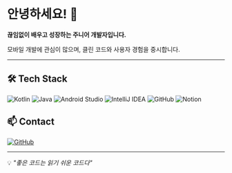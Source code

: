 # 안녕하세요! 👋

**끊임없이 배우고 성장하는 주니어 개발자입니다.**

모바일 개발에 관심이 많으며, 클린 코드와 사용자 경험을 중시합니다.  

---

## 🛠️ Tech Stack

![Kotlin](https://img.shields.io/badge/Kotlin-7F52FF?style=for-the-badge&logo=kotlin&logoColor=white)
![Java](https://img.shields.io/badge/Java-007396?style=for-the-badge&logo=openjdk&logoColor=white)
![Android Studio](https://img.shields.io/badge/Android%20Studio-3DDC84?style=for-the-badge&logo=androidstudio&logoColor=white)
![IntelliJ IDEA](https://img.shields.io/badge/IntelliJ%20IDEA-000000?style=for-the-badge&logo=intellijidea&logoColor=white)
![GitHub](https://img.shields.io/badge/GitHub-181717?style=for-the-badge&logo=github&logoColor=white)
![Notion](https://img.shields.io/badge/Notion-000000?style=for-the-badge&logo=notion&logoColor=white)

## 📫 Contact

[![GitHub](https://img.shields.io/badge/GitHub-181717?style=flat-square&logo=github&logoColor=white)](https://github.com/arab1209)

---

💡 *"좋은 코드는 읽기 쉬운 코드다"*
